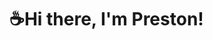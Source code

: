 # ☕Hi there, I'm Preston!

<!--
**premdav/premdav** is a ✨ _special_ ✨ repository because its `README.md` (this file) appears on your GitHub profile.

### Technologies I use
[![forthebadge](https://img.shields.io/badge/Node.js-43853D?style=for-the-badge&logo=node.js&logoColor=white)]()
[![forthebadge](https://img.shields.io/badge/Express.js-404D59?style=for-the-badge)]()
[![forthebadge](https://img.shields.io/badge/JavaScript-323330?style=for-the-badge&logo=javascript&logoColor=F7DF1E)]()
[![forthebadge](https://img.shields.io/badge/TypeScript-007ACC?style=for-the-badge&logo=typescript&logoColor=white)]()
[![forthebadge](https://img.shields.io/badge/React-20232A?style=for-the-badge&logo=react&logoColor=61DAFB)]()
[![forthebadge](https://img.shields.io/badge/Python-14354C?style=for-the-badge&logo=python&logoColor=white)]()
